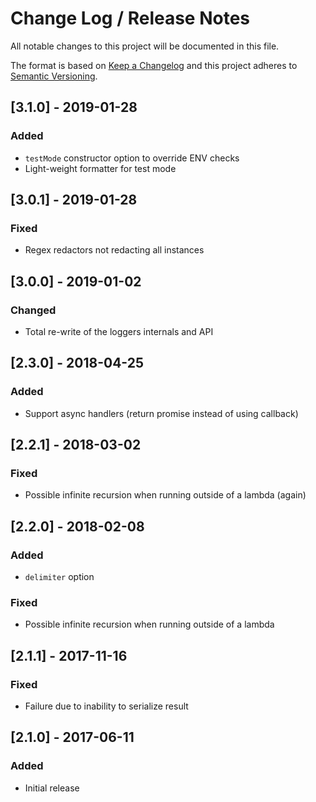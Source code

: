 # Change Log /  Release Notes
All notable changes to this project will be documented in this file.

The format is based on [Keep a Changelog](http://keepachangelog.com/)
and this project adheres to [Semantic Versioning](http://semver.org/).


## [3.1.0] - 2019-01-28
### Added
- `testMode` constructor option to override ENV checks
- Light-weight formatter for test mode

## [3.0.1] - 2019-01-28
### Fixed
- Regex redactors not redacting all instances

## [3.0.0] - 2019-01-02
### Changed
- Total re-write of the loggers internals and API

## [2.3.0] - 2018-04-25
### Added
- Support async handlers (return promise instead of using callback)

## [2.2.1] - 2018-03-02
### Fixed
- Possible infinite recursion when running outside of a lambda (again)

## [2.2.0] - 2018-02-08
### Added
- `delimiter` option
### Fixed
- Possible infinite recursion when running outside of a lambda

## [2.1.1] - 2017-11-16
### Fixed
- Failure due to inability to serialize result

## [2.1.0] - 2017-06-11
### Added
- Initial release
